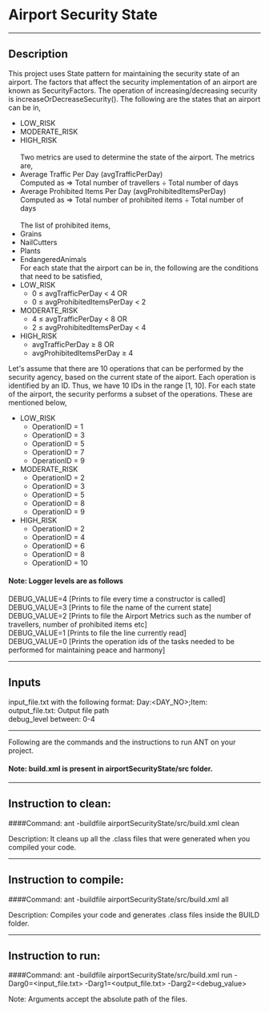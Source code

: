 # Airport Security State

-----------------------------------------------------------------------
## Description
This project uses State pattern for maintaining the security state of an airport. The factors that affect the security implementation of an airport are known as SecurityFactors. The operation of increasing/decreasing security is increaseOrDecreaseSecurity(). The following are the states that an airport can be in,
- LOW_RISK
- MODERATE_RISK
- HIGH_RISK<br/><br/>
Two metrics are used to determine the state of the airport. The metrics are,
- Average Traffic Per Day (avgTrafficPerDay)<br/>
  Computed as ⇒ Total number of travellers ÷ Total number of days
- Average Prohibited Items Per Day (avgProhibitedItemsPerDay)<br/>
  Computed as ⇒ Total number of prohibited items ÷ Total number of days<br/><br/>
The list of prohibited items,
- Grains
- NailCutters
- Plants
- EndangeredAnimals<br/>
For each state that the airport can be in, the following are the conditions that need to be satisfied,
- LOW_RISK
  - 0 ≤ avgTrafficPerDay < 4 OR
  - 0 ≤ avgProhibitedItemsPerDay < 2
- MODERATE_RISK
  - 4 ≤ avgTrafficPerDay < 8 OR
  - 2 ≤ avgProhibitedItemsPerDay < 4
- HIGH_RISK
  - avgTrafficPerDay ≥ 8 OR
  - avgProhibitedItemsPerDay ≥ 4

Let's assume that there are 10 operations that can be performed by the security agency, based on the current state of the aiport. Each operation is identified by an ID. Thus, we have 10 IDs in the range [1, 10]. For each state of the airport, the security performs a subset of the operations. These are mentioned below,

- LOW_RISK
  - OperationID = 1
  - OperationID = 3
  - OperationID = 5
  - OperationID = 7
  - OperationID = 9
- MODERATE_RISK
  - OperationID = 2
  - OperationID = 3
  - OperationID = 5
  - OperationID = 8
  - OperationID = 9
- HIGH_RISK
  - OperationID = 2
  - OperationID = 4
  - OperationID = 6
  - OperationID = 8
  - OperationID = 10

#### Note: Logger levels are as follows
DEBUG_VALUE=4 [Prints to file every time a constructor is called]<br/>
DEBUG_VALUE=3 [Prints to file the name of the current state]<br/>
DEBUG_VALUE=2 [Prints to file the Airport Metrics such as the number of travellers, number of prohibited items etc]<br/>
DEBUG_VALUE=1 [Prints to file the line currently read]<br/>
DEBUG_VALUE=0 [Prints the operation ids of the tasks needed to be performed for maintaining peace and harmony]<br/>

-----------------------------------------------------------------------
## Inputs
input_file.txt with the following format: Day:<DAY_NO>;Item:<ITEM><br/>
output_file.txt: Output file path<br/>
debug_level between: 0-4

-----------------------------------------------------------------------
Following are the commands and the instructions to run ANT on your project.
#### Note: build.xml is present in airportSecurityState/src folder.

-----------------------------------------------------------------------
## Instruction to clean:

####Command: ant -buildfile airportSecurityState/src/build.xml clean

Description: It cleans up all the .class files that were generated when you
compiled your code.

-----------------------------------------------------------------------
## Instruction to compile:

####Command: ant -buildfile airportSecurityState/src/build.xml all

Description: Compiles your code and generates .class files inside the BUILD folder.

-----------------------------------------------------------------------
## Instruction to run:

####Command: ant -buildfile airportSecurityState/src/build.xml run -Darg0=<input_file.txt> -Darg1=<output_file.txt> -Darg2=<debug_value>

Note: Arguments accept the absolute path of the files.